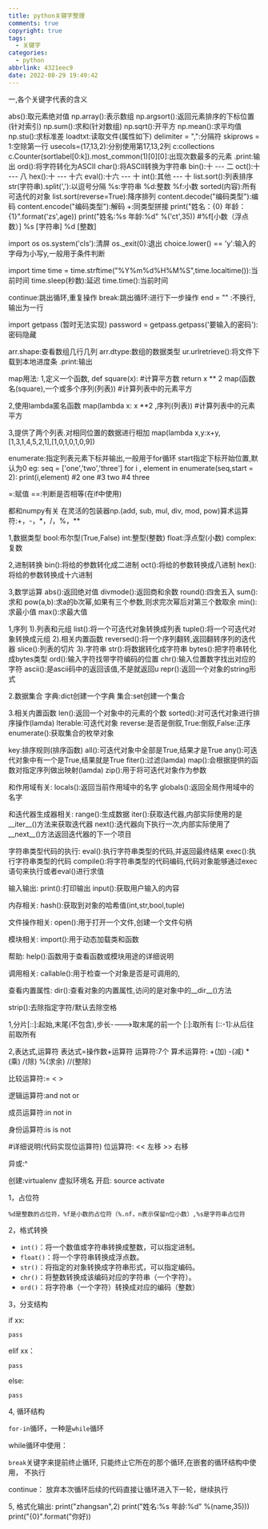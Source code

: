 ```yaml
---
title: python关键字整理
comments: true
copyright: true
tags:
  - 关键字
categories:
  - python
abbrlink: 4321eec9
date: 2022-08-29 19:49:42
---
```


一,各个关键字代表的含义

abs():取元素绝对值
np.array():表示数组
np.argsort():返回元素排序的下标位置(针对索引)
np.sum():求和(针对数组)
np.sqrt():开平方
np.mean():求平均值
np.stu():求标准差
loadtxt:读取文件(属性如下)
delimiter = ",":分隔符
skiprows = 1:空除第一行
usecols=(17,13,2):分别使用第17,13,2列
c:collections
c.Counter(sortlabel[0:k]).most_common(1)[0][0]:出现次数最多的元素
.print:输出
ord():将字符转化为ASCII
char():将ASCII转换为字符串
bin():十 --- 二
oct():十 --- 八
hex():十 --- 十六
eval():十六 --- 十
int():其他 --- 十
list.sort():列表排序
str(字符串).split(','):以逗号分隔
%s:字符串 %d:整数
%f:小数
sorted(内容):所有可迭代的对象
list.sort(reverse=True):降序排列
content.decode("编码类型"):编码
content.encode("编码类型"):解码
+:同类型拼接
print("姓名：{0} 年龄：{1}".format('zs',age))
print("姓名:%s 年龄:%d" %('ct',35)) #%f[小数（浮点数）] %s [字符串]
%d [整数]

import os
os.system('cls'):清屏
os._exit(0):退出
choice.lower() == 'y':输入的字母为小写y,一般用于条件判断

import time
time = time.strftime("%Y%m%d%H%M%S",time.localtime()):当前时间
time.sleep(秒数):延迟
time.time():当前时间

continue:跳出循环,重复操作
break:跳出循环:进行下一步操作
end = "" :不换行,输出为一行

import getpass (暂时无法实现)
password = getpass.getpass('要输入的密码'):密码隐藏

arr.shape:查看数组几行几列
arr.dtype:数组的数据类型
ur.urlretrieve():将文件下载到本地进度条
.print:输出

map用法:
1,定义一个函数,
def square(x): #计算平方数
return x ** 2
map(函数名(square),一个或多个序列(列表))
#计算列表中的元素平方

2,使用lambda匿名函数
map(lambda x: x **2 ,序列(列表))
#计算列表中的元素平方

3,提供了两个列表.对相同位置的数据进行相加
map(lambda x,y:x+y,[1,3,1,4,5,2,1],[1,0,1,0,1,0,9])

enumerate:指定列表元素下标并输出,一般用于for循环
start指定下标开始位置,默认为0
eg:
seq = ['one','two','three']
for i , element in enumerate(seq,start = 2):
print(i,element)
#2 one
#3 two
#4 three

=:赋值
==:判断是否相等(在if中使用)

都和numpy有关
在灵活的包装器np.(add, sub, mul, div, mod, pow)算术运算符:+，-，*，/，%，**

1,数据类型
bool:布尔型(True,False)
int:整型(整数)
float:浮点型(小数)
complex:复数

2,进制转换
bin():将给的参数转化成二进制
oct():将给的参数转换成八进制
hex():将给的参数转换成十六进制

3,数学运算
abs():返回绝对值
divmode():返回商和余数
round():四舍五入
sum():求和
pow(a,b):求a的b次幂,如果有三个参数,则求完次幂后对第三个数取余
min():求最小值
max():求最大值

1,序列
1).列表和元组
list():将一个可迭代对象转换成列表
tuple():将一个可迭代对象转换成元组
2).相关内置函数
reversed():将一个序列翻转,返回翻转序列的迭代器
slice():列表的切片
3).字符串
str():将数据转化成字符串
bytes():把字符串转化成bytes类型
ord():输入字符找带字符编码的位置
chr():输入位置数字找出对应的字符
ascii():是ascii码中的返回该值,不是就返回u
repr():返回一个对象的string形式

2.数据集合
字典:dict创建一个字典
集合:set创建一个集合

3.相关内置函数
len():返回一个对象中的元素的个数
sorted():对可迭代对象进行排序操作(lamda)
lterable:可迭代对象
reverse:是否是倒叙,True:倒叙,False:正序
enumerate():获取集合的枚举对象

key:排序规则(排序函数)
all():可迭代对象中全部是True,结果才是True
any():可迭代对象中有一个是True,结果就是True
fiter():过滤(lamda)
map():会根据提供的函数对指定序列做出映射(lamda)
zip():用于将可迭代对象作为参数

和作用域有关:
locals():返回当前作用域中的名字
globals():返回全局作用域中的名字

和迭代器生成器相关:
range():生成数据
iter():获取迭代器,内部实际使用的是__iter__()方法来获取迭代器
next():迭代器向下执行一次,内部实际使用了__next__()方法返回迭代器的下一个项目

字符串类型代码的执行:
eval():执行字符串类型的代码,并返回最终结果
exec():执行字符串类型的代码
compile():将字符串类型的代码编码,代码对象能够通过exec语句来执行或者eval()进行求值

输入输出:
print():打印输出
input():获取用户输入的内容

内存相关:
hash():获取到对象的哈希值(int,str,bool,tuple)

文件操作相关:
open():用于打开一个文件,创建一个文件句柄

模块相关:
import():用于动态加载类和函数

帮助:
help():函数用于查看函数或模块用途的详细说明

调用相关:
callable():用于检查一个对象是否是可调用的,

查看内置属性:
dir():查看对象的内置属性,访问的是对象中的__dir__()方法

strip():去除指定字符/默认去除空格

1,分片[::]:起始,末尾(不包含),步长---->取末尾的前一个
[:]:取所有
[::-1]:从后往前取所有

2,表达式,运算符
表达式=操作数+运算符
运算符:7个
算术运算符:
+(加) -(减) *(乘) /(除) %(求余) //(整除)

比较运算符:= < >

逻辑运算符:and not or

成员运算符:in not in

身份运算符:is is not

#详细说明(代码实现位运算符)
位运算符: << 左移 >> 右移

异或:^

创建:virtualenv 虚拟环境名
开启: source activate

1，占位符

```
%d是整数的占位符，%f是小数的占位符（%.nf，n表示保留n位小数）,%s是字符串占位符
```

2，格式转换

- `int()`：将一个数值或字符串转换成整数，可以指定进制。
- `float()`：将一个字符串转换成浮点数。
- `str()`：将指定的对象转换成字符串形式，可以指定编码。
- `chr()`：将整数转换成该编码对应的字符串（一个字符）。
- `ord()`：将字符串（一个字符）转换成对应的编码（整数）

3，分支结构

if xx:

	pass

elif xx：

	pass

else:

 	pass

4, 循环结构

`for-in`循环，一种是`while`循环

while循环中使用：

`break`关键字来提前终止循环, 只能终止它所在的那个循环,在嵌套的循环结构中使用， 不执行

continue： 放弃本次循环后续的代码直接让循环进入下一轮，继续执行

5, 格式化输出:
print("zhangsan",2)
print("姓名:%s 年龄:%d" %(name,35)))
print("{0}".format("你好))
